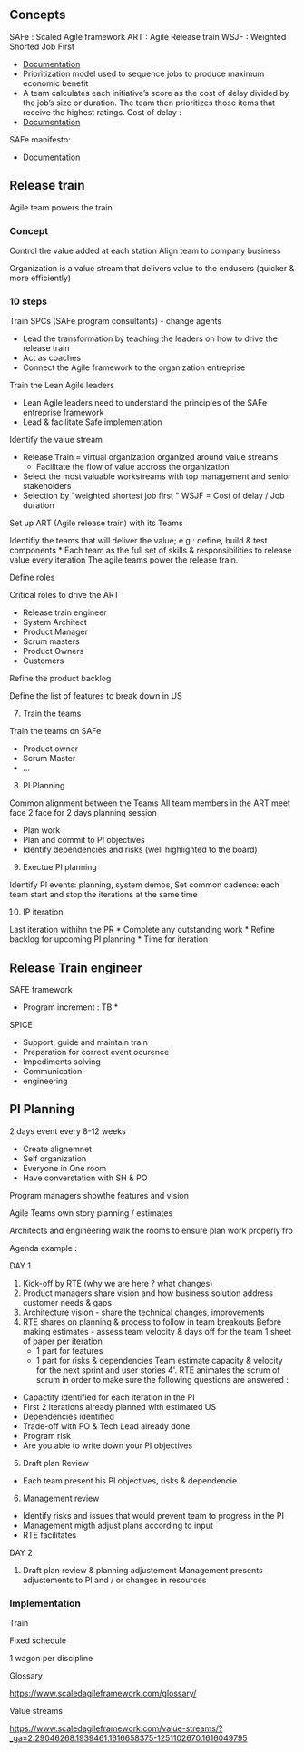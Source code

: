 ## Concepts

SAFe : Scaled Agile framework
ART : Agile Release train
WSJF : Weighted Shorted Job First
* [Documentation](https://www.productplan.com/glossary/weighted-shortest-job-first/)
* Prioritization model used to sequence jobs to produce maximum economic benefit
* A team calculates each initiative’s score as the cost of delay divided by the job’s size or duration. The team then prioritizes those items that receive the highest ratings.
Cost of delay : 
* [Documentation](https://www.scaledagileframework.com/wsjf/)

SAFe manifesto: 
* [Documentation](https://www.scaledagile.com/?ddownload=47510)

## Release train

Agile team powers the train

### Concept

Control the value added at each station
Align team to company business

Organization is a value stream that delivers value to the endusers (quicker & more efficiently)

### 10 steps

Train SPCs (SAFe program consultants) - change agents

* Lead the transformation by teaching the leaders on how to drive the release train
* Act as coaches 
* Connect the Agile framework to the organization entreprise

Train the Lean Agile leaders

* Lean Agile leaders need to understand the principles of the SAFe entreprise framework
* Lead & facilitate Safe implementation

Identify the value stream

* Release Train = virtual organization organized around value streams
    * Facilitate the flow of value accross the organization
* Select the most valuable workstreams with top management and senior stakeholders
* Selection by "weighted shortest job first " WSJF = Cost of delay / Job duration

Set up ART (Agile release train) with its Teams

Identifiy the teams that will deliver the value; e.g : define, build & test components
    * Each team as the full set of skills & responsibilities to release value every iteration
The agile teams power the release train.

Define roles

Critical roles to drive the ART
* Release train engineer
* System Architect
* Product Manager
* Scrum masters
* Product Owners 
* Customers

Refine the product backlog

Define the list of features to break down in US

7. Train the teams

Train the teams on SAFe
* Product owner
* Scrum Master
* ...

8. PI Planning

Common alignment between the Teams
All team members in the ART meet face 2 face for 2 days planning session
* Plan work
* Plan and commit to PI objectives
* Identify dependencies and risks (well highlighted to the board)

9. Exectue PI planning

Identify PI events: planning, system demos, 
Set common cadence: each team start and stop the iterations at the same time

10. IP iteration

Last iteration withihn the PR
    * Complete any outstanding work
    * Refine backlog for upcoming PI planning
    * Time for iteration

## Release Train engineer

SAFE framework
* Program increment : TB 
    * 

SPICE
* Support, guide and maintain train
* Preparation for correct event ocurence
* Impediments solving 
* Communication
* engineering



## PI Planning

2 days event every 8-12 weeks
* Create alignemnet
* Self organization
* Everyone in One room
* Have converstation with SH & PO

Program managers showthe features and vision

Agile Teams own story planning / estimates

Architects and engineering walk the rooms to ensure plan work properly fro

Agenda example : 

DAY 1

1. Kick-off by RTE (why we are here ? what changes)
2. Product managers share vision and how business solution address customer needs & gaps
3. Architecture vision - share the technical changes, improvements
4. RTE shares on planning & process to follow in team breakouts
    Before making estimates - assess team velocity & days off for the team
    1 sheet of paper per iteration
    * 1 part for features
    * 1 part for risks & dependencies
    Team estimate capacity & velocity for the next sprint and user stories
4'. RTE animates the scrum of scrum in order to make sure the following questions are answered : 
* Capactity identified for each iteration in the PI
* First 2 iterations already planned with estimated US
* Dependencies identified
* Trade-off with PO & Tech Lead already done
* Program risk
* Are you able to write down your PI objectives
5. Draft plan Review
* Each team present his PI objectives, risks & dependencie
6. Management review 
* Identify risks and issues that would prevent team to progress in the PI
* Management migth adjust plans according to input
* RTE facilitates

DAY 2

1. Draft plan review & planning adjustement
Management presents adjustements to PI and / or changes in resources




### Implementation

Train 

Fixed schedule

1 wagon per discipline

Glossary

https://www.scaledagileframework.com/glossary/

Value streams

https://www.scaledagileframework.com/value-streams/?_ga=2.29046268.1939461.1616658375-1251102670.1616049795